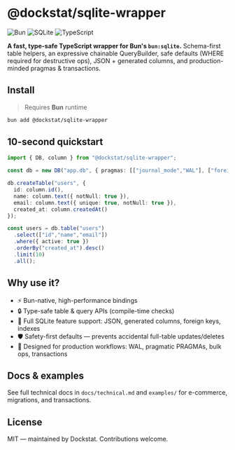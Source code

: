# @dockstat/sqlite-wrapper

![Bun](https://img.shields.io/badge/Bun-%23000000.svg?style=for-the-badge&logo=bun&logoColor=white)
![SQLite](https://img.shields.io/badge/sqlite-%2307405e.svg?style=for-the-badge&logo=sqlite&logoColor=white)
![TypeScript](https://img.shields.io/badge/typescript-%23007ACC.svg?style=for-the-badge&logo=typescript&logoColor=white)

**A fast, type-safe TypeScript wrapper for Bun's `bun:sqlite`.**
Schema-first table helpers, an expressive chainable QueryBuilder, safe defaults (WHERE required for destructive ops), JSON + generated columns, and production-minded pragmas & transactions.

## Install
> Requires **Bun** runtime

```bash
bun add @dockstat/sqlite-wrapper
````

## 10-second quickstart

```ts
import { DB, column } from "@dockstat/sqlite-wrapper";

const db = new DB("app.db", { pragmas: [["journal_mode","WAL"], ["foreign_keys","ON"]] });

db.createTable("users", {
  id: column.id(),
  name: column.text({ notNull: true }),
  email: column.text({ unique: true, notNull: true }),
  created_at: column.createdAt()
});

const users = db.table("users")
  .select(["id","name","email"])
  .where({ active: true })
  .orderBy("created_at").desc()
  .limit(10)
  .all();
```

## Why use it?

* ⚡ Bun-native, high-performance bindings
* 🔒 Type-safe table & query APIs (compile-time checks)
* 🧭 Full SQLite feature support: JSON, generated columns, foreign keys, indexes
* 🛡️ Safety-first defaults — prevents accidental full-table updates/deletes
* 🚀 Designed for production workflows: WAL, pragmatic PRAGMAs, bulk ops, transactions

## Docs & examples

See full technical docs in `docs/technical.md` and `examples/` for e-commerce, migrations, and transactions.

## License

MIT — maintained by Dockstat. Contributions welcome.
